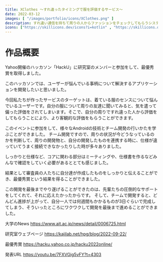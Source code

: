 ```yaml
---
title: XClothes ～すれ違ったタイミングで服を評価するサービス～
date: 2022-03-12
images: [ "/images/portfolio/icons/XClothes.png" ]
description: すれ違い通信を持ちて周りの人からファッションをチェックしてもらうシステムの構築を行う
icons: ["https://skillicons.dev/icons?i=kotlin" , "https://skillicons.dev/icons?i=androidstudio", "https://skillicons.dev/icons?i=nextjs","https://skillicons.dev/icons?i=firebase"]
---
```


# 作品概要
Yahoo開催のハッカソン「HackU」に研究室のメンバーと参加をして、最優秀賞を取得しました。 

このハッカソンでは、ユーザーが悩んでいる事柄について解決するアプリケーションを開発したいと思いました。

今回私たちが作ったサービスのターゲットは、着ている服のセンスについて悩んでいるユーザーです。自分の服について周りの友達に聞いてみると、気を遣って偏った評価をされてしまいます。そこで、自分の周りですれ違った人から評価をしてもらうことにより、より客観的な評価をもらうことができます。

このイベントに参加をして、様々なAndroidの技術とチーム開発の行いかたを学ぶことができました。 チーム開発ですので、周りの状況が今どうなっているのかを判断して、周りの開発物と、自分の開発したものを連携する時に、仕様が違っていてうまく接続できなかったりした時が多々ありました。 

しっかりと仕様など、コアに関わる部分はミーティングや、仕様書を作るなどみんなで確認をしていく必要があるととても感じました。 

結果として審査員の人たちに自分達が作成したものをしっかりと伝えることができ、最優秀賞という結果を得ることができました。 

この開発を最後までやり遂げることができたのは、先輩たちの圧倒的なサポートをしてくれて、それに応えたかったからです。 そして、チームで開発すると、どんどん進捗が上がって、自分一人では何週間もかかるものが3日ぐらいで完成してしまう、そういったところにワクワクして開発を最後まで進めることができました。 

大学のNews 
https://www.ait.ac.jp/news/detail/0006725.html 

研究室ウェブページ
https://kajilab.net/hpg/blog/2022-09-22/ 

最優秀賞 
https://hacku.yahoo.co.jp/hacku2022online/ 

発表URL 
https://youtu.be/7FXVGig5vFY?t=4303